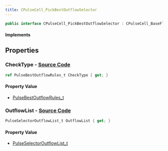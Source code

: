 ```yaml
---
title: CPulseCell_PickBestOutflowSelector
---
```


```csharp
public interface CPulseCell_PickBestOutflowSelector : CPulseCell_BaseFlow, CPulseCell_Base, ISchemaClass<CPulseCell_Base>, ISchemaClass<CPulseCell_BaseFlow>, ISchemaClass<CPulseCell_PickBestOutflowSelector>, ISchemaField, ISchemaClass, INativeHandle
```

#### Implements

## Properties

### **CheckType** - [Source Code](https://github.com/swiftly-solution/swiftlys2/blob/main/managed/src/SwiftlyS2.Generated/Schemas/Interfaces/CPulseCell_PickBestOutflowSelector.cs#L16)

```csharp
ref PulseBestOutflowRules_t CheckType { get; }
```

#### Property Value

- [PulseBestOutflowRules_t](/docs/api/shared/schemadefinitions/pulsebestoutflowrules_t)

### **OutflowList** - [Source Code](https://github.com/swiftly-solution/swiftlys2/blob/main/managed/src/SwiftlyS2.Generated/Schemas/Interfaces/CPulseCell_PickBestOutflowSelector.cs#L18)

```csharp
PulseSelectorOutflowList_t OutflowList { get; }
```

#### Property Value

- [PulseSelectorOutflowList_t](/docs/api/shared/schemadefinitions/pulseselectoroutflowlist_t)

